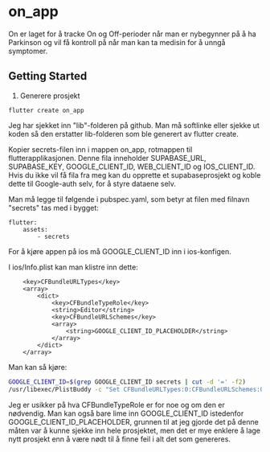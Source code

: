 # on_app

On er laget for å tracke On og Off-perioder når man er nybegynner på å ha Parkinson og vil få kontroll på når man kan ta medisin for å unngå symptomer.

## Getting Started

1. Generere prosjekt
```
flutter create on_app
````

Jeg har sjekket inn "lib"-folderen på github. Man må softlinke eller sjekke ut koden så den erstatter lib-folderen som ble generert av flutter create.

Kopier secrets-filen inn i mappen on_app, rotmappen til flutterapplikasjonen. Denne fila inneholder SUPABASE_URL, SUPABASE_KEY, GOOGLE_CLIENT_ID, WEB_CLIENT_ID og IOS_CLIENT_ID.
Hvis du ikke vil få fila fra meg kan du opprette et supabaseprosjekt og koble dette til Google-auth selv, for å styre dataene selv.

Man må legge til følgende i pubspec.yaml, som betyr at filen med filnavn "secrets" tas med i bygget:
```
flutter:
    assets:
        - secrets
````

For å kjøre appen på ios må GOOGLE_CLIENT_ID inn i ios-konfigen.

I ios/Info.plist kan man klistre inn dette:

```
	<key>CFBundleURLTypes</key>
	<array>
		<dict>
			<key>CFBundleTypeRole</key>
			<string>Editor</string>
			<key>CFBundleURLSchemes</key>
			<array>
				<string>GOOGLE_CLIENT_ID_PLACEHOLDER</string>
			</array>
		</dict>
	</array>
```

Man kan så kjøre:

```sh
GOOGLE_CLIENT_ID=$(grep GOOGLE_CLIENT_ID secrets | cut -d '=' -f2)
/usr/libexec/PlistBuddy -c "Set CFBundleURLTypes:0:CFBundleURLSchemes:0 $GOOGLE_CLIENT_ID" ios/Runner/Info.plist
```

Jeg er usikker på hva CFBundleTypeRole er for noe og om den er nødvendig.
Man kan også bare lime inn GOOGLE_CLIENT_ID istedenfor GOOGLE_CLIENT_ID_PLACEHOLDER, grunnen til at jeg gjorde det på denne måten var å kunne sjekke inn hele prosjektet, men det er mye enklere å lage nytt prosjekt enn å være nødt til å finne feil i alt det som genereres.
